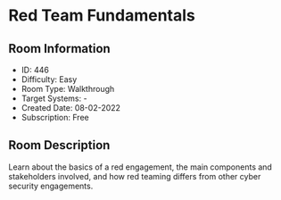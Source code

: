 ﻿# Red Team Fundamentals

## Room Information
- ID: 446
- Difficulty: Easy
- Room Type: Walkthrough
- Target Systems: -
- Created Date: 08-02-2022
- Subscription: Free

## Room Description
Learn about the basics of a red engagement, the main components and stakeholders involved, and how red teaming differs from other cyber security engagements.
